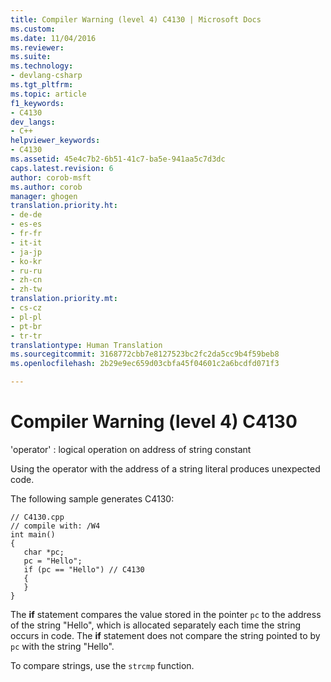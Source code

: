 ```yaml
---
title: Compiler Warning (level 4) C4130 | Microsoft Docs
ms.custom: 
ms.date: 11/04/2016
ms.reviewer: 
ms.suite: 
ms.technology:
- devlang-csharp
ms.tgt_pltfrm: 
ms.topic: article
f1_keywords:
- C4130
dev_langs:
- C++
helpviewer_keywords:
- C4130
ms.assetid: 45e4c7b2-6b51-41c7-ba5e-941aa5c7d3dc
caps.latest.revision: 6
author: corob-msft
ms.author: corob
manager: ghogen
translation.priority.ht:
- de-de
- es-es
- fr-fr
- it-it
- ja-jp
- ko-kr
- ru-ru
- zh-cn
- zh-tw
translation.priority.mt:
- cs-cz
- pl-pl
- pt-br
- tr-tr
translationtype: Human Translation
ms.sourcegitcommit: 3168772cbb7e8127523bc2fc2da5cc9b4f59beb8
ms.openlocfilehash: 2b29e9ec659d03cbfa45f04601c2a6bcdfd071f3

---
```

# Compiler Warning (level 4) C4130
'operator' : logical operation on address of string constant  
  
 Using the operator with the address of a string literal produces unexpected code.  
  
 The following sample generates C4130:  
  
```  
// C4130.cpp  
// compile with: /W4  
int main()  
{  
   char *pc;  
   pc = "Hello";  
   if (pc == "Hello") // C4130  
   {  
   }  
}  
```  
  
 The **if** statement compares the value stored in the pointer `pc` to the address of the string "Hello", which is allocated separately each time the string occurs in code. The **if** statement does not compare the string pointed to by `pc` with the string "Hello".  
  
 To compare strings, use the `strcmp` function.


<!--HONumber=Jan17_HO1-->


